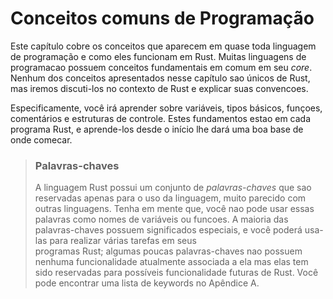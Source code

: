 # Conceitos comuns de Programação

Este capítulo cobre os conceitos que aparecem em quase toda linguagem de programação
e como eles funcionam em Rust. Muitas linguagens de programacao possuem conceitos fundamentais em comum em seu _core_. Nenhum dos conceitos apresentados nesse capítulo sao únicos de Rust,
mas iremos discuti-los no contexto de Rust e explicar suas convencoes.

Especificamente, você irá aprender sobre variáveis, tipos básicos, funçoes, comentários
e estruturas de controle. Estes fundamentos estao em cada programa Rust, e aprende-los 
desde o início lhe dará uma boa base de onde comecar.

> ### Palavras-chaves
>
> A linguagem Rust possui um conjunto de *palavras-chaves* que sao reservadas apenas para
> o uso da linguagem, muito parecido com outras linguagens. Tenha em mente que, você nao pode
> usar essas palavras como nomes de variáveis ou funcoes. A maioria das palavras-chaves possuem
> significados especiais, e você poderá usa-las para realizar várias tarefas em seus  
> programas Rust; algumas poucas palavras-chaves nao possuem nenhuma funcionalidade atualmente associada a ela
> mas elas tem sido reservadas para possíveis funcionalidade futuras de Rust. Você
> pode encontrar uma lista de keywords no Apêndice A.
